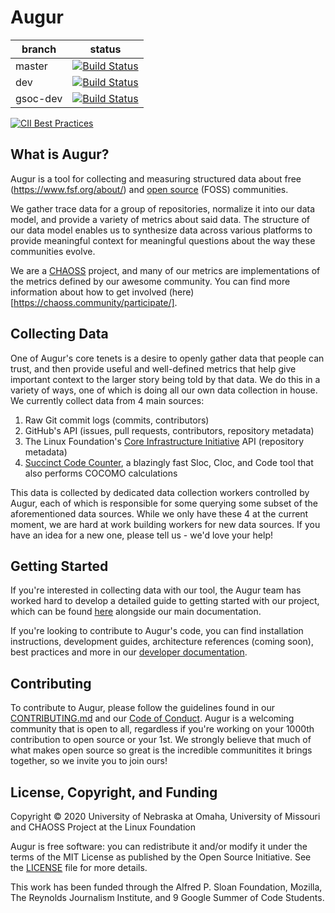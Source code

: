 # Augur

branch | status
   --- | ---
master | [![Build Status](https://travis-ci.org/chaoss/augur.svg?branch=master)](https://travis-ci.org/chaoss/augur)
   dev | [![Build Status](https://travis-ci.org/chaoss/augur.svg?branch=dev)](https://travis-ci.org/chaoss/augur)
   gsoc-dev | [![Build Status](https://travis-ci.org/chaoss/augur.svg?branch=gsoc-dev)](https://travis-ci.org/chaoss/augur)


[![CII Best Practices](https://bestpractices.coreinfrastructure.org/projects/2788/badge)](https://bestpractices.coreinfrastructure.org/projects/2788)

## What is Augur?

Augur is a tool for collecting and measuring structured data
about free (https://www.fsf.org/about/) and [open source](https://opensource.org/docs/osd) (FOSS) communities. 

We gather trace data for a group of repositories, normalize
it into our data model, and provide a variety of metrics about said
data. The structure of our data model enables us to synthesize data
across various platforms to provide meaningful context for meaningful
questions about the way these communities evolve.

We are a [CHAOSS](https://chaoss.community>) project, and many of our
metrics are implementations of the metrics defined by our awesome community. You
can find more information about how to get involved
(here)[https://chaoss.community/participate/].

## Collecting Data

One of Augur's core tenets is a desire to openly gather data that people can trust, and then provide useful and well-defined metrics that help give important context to the larger story being told by that data. We do this in a variety of ways, one of which is doing all our own data collection in house. We currently collect data from 4 main sources:

1. Raw Git commit logs (commits, contributors)
2. GitHub's API (issues, pull requests, contributors, repository metadata)
3. The Linux Foundation's [Core Infrastructure Initiative](https://www.coreinfrastructure.org/) API (repository metadata)
4. [Succinct Code Counter](https://github.com/boyter/scc), a blazingly fast Sloc, Cloc, and Code tool that also performs COCOMO calculations

This data is collected by dedicated data collection workers controlled by Augur, each of which is responsible for some querying some subset of the aforementioned data sources. While we only have these 4 at the current moment, we are hard at work building workers for new data sources. If you have an idea for a new one, please tell us - we'd love your help!


## Getting Started

If you're interested in collecting data with our tool, the Augur team has worked hard to develop a detailed guide to getting started with our project, which can be found [here](https://oss-augur.readthedocs.io/en/master/getting-started/toc.html) alongside our main documentation.

If you're looking to contribute to Augur's code, you can find installation instructions, development guides, architecture references (coming soon), best practices and more in our [developer documentation](https://oss-augur.readthedocs.io/en/master/development-guide/toc.html).


## Contributing

To contribute to Augur, please follow the guidelines found in our [CONTRIBUTING.md](CONTRIBUTING.md) and our [Code of Conduct](CODE_OF_CONDUCT.md). Augur is a welcoming community that is open to all, regardless if you're working on your 1000th contribution to open source or your 1st. We strongly believe that much of what makes open source so great is the incredible communitites it brings together, so we invite you to join ours!

## License, Copyright, and Funding

Copyright © 2020 University of Nebraska at Omaha, University of Missouri and CHAOSS Project at the Linux Foundation

Augur is free software: you can redistribute it and/or modify it under the terms of the MIT License as published by the Open Source Initiative. See the [LICENSE](LICENSE) file for more details.

This work has been funded through the Alfred P. Sloan Foundation, Mozilla, The Reynolds Journalism Institute, and 9 Google Summer of Code Students. 
